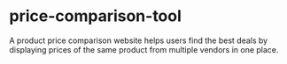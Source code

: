 # price-comparison-tool
A product price comparison website helps users find the best deals by displaying prices of the same product from multiple vendors in one place.
